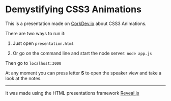 # Demystifying CSS3 Animations

This is a presentation made on <a target='_blank' href='http://CorkDev.io'>CorkDev.io</a> about CSS3 Animations.

There are two ways to run it:

1.	Just open `presentation.html` 

2.	Or go on the command line and start the node server: `node app.js`

Then go to `localhost:3000`

At any moment you can press letter **S** to open the speaker view and take a look at the notes. 

***

It was made using the HTML presentations framework <a target='_blank' href='http://lab.hakim.se/reveal-js/#/'>Reveal.js</a>
